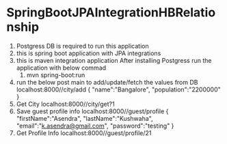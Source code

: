 # SpringBootJPAIntegrationHBRelationship
1. Postgress DB is required to run this application
2. this is spring boot application with JPA integrations
3. this is maven integration application
After installing Postgress run the application with below commad
    1. mvn spring-boot:run
4. run the below post main to add/update/fetch the values from DB
localhost:8000//city/add
{
	"name":"Bangalore",
	"population":"2200000"
}
5. Get City
localhost:8000//city/get?1
6. Save guest profile info
localhost:8000//guest/profile
{
"firstName":"Asendra",
"lastName":"Kushwaha",
"email":"k.asendra@gmail.com",
"password":"testing"
}
7. Get Profile Info
localhost:8000//guest/profile/21
    
